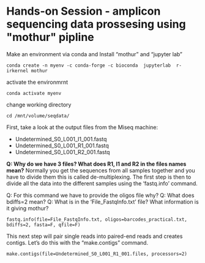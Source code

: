 # Hands-on Session - amplicon sequencing data prossesing using "mothur" pipline
Make an environment via conda and Install “mothur” and “jupyter lab” 
```
conda create -n myenv -c conda-forge -c bioconda  jupyterlab  r-irkernel mothur
```
activate the environmrnt
```
conda activate myenv
```
change working directory
```
cd /mnt/volume/seqdata/
```
First, take a look at the output files from the Miseq machine:

- Undetermined_S0_L001_I1_001.fastq 
- Undetermined_S0_L001_R1_001.fastq
- Undetermined_S0_L001_R2_001.fastq

**Q: Why do we have 3 files? What does R1, I1 and R2 in the files names mean?**
Normally you get the sequences from all samples together and you have to divide them this is called de-multiplexing. The first step is then to divide all the data into the different samples using the ‘fastq.info’ command.

Q: For this command we have to provide the oligos file why?
Q: What does bdiffs=2 mean?
Q: What is in the ‘File_FastqInfo.txt’ file? What information is it giving mothur?
```
fastq.info(file=File_FastqInfo.txt, oligos=barcodes_practical.txt, bdiffs=2, fasta=F, qfile=F)
```
This next step will pair single reads into paired-end reads and creates contigs.
Let’s do this with the “make.contigs” command.
```
make.contigs(file=Undetermined_S0_L001_R1_001.files, processors=2)
```










